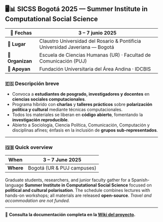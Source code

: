 ## 🖥️📊 SICSS Bogotá 2025 — Summer Institute in Computational Social Science

| 📅 **Fechas** | 3 – 7 junio 2025 |
|--------------|------------------|
| 📍 **Lugar** | Claustro Universidad del Rosario & Pontificia Universidad Javeriana — Bogotá |
| 🏫 **Organizan** | Escuela de Ciencias Humanas (UR) · Facultad de Comunicación (PUJ) |
| 🤝 **Apoyan** | Fundación Universitaria del Área Andina · IDCBIS |

### 🇪🇸 Descripción breve

- Convoca a **estudiantes de posgrado, investigadores y docentes** en **ciencias sociales computacionales**.  
- Programa híbrido con **charlas** y **talleres prácticos** sobre **polarización política y cultural** mediante técnicas computacionales.  
- Todos los materiales se liberan en **código abierto**, fomentando la **investigación reproducible**.  
- Abierto a Sociología, Ciencia Política, Comunicación, Computación y disciplinas afines; énfasis en la inclusión de **grupos sub-representados**.

---

### 🇬🇧 Quick overview

| **When** | 3 – 7 June 2025 |
|----------|----------------|
| **Where** | Bogotá (UR & PUJ campuses) |

Graduate students, researchers, and junior faculty gather for a Spanish-language **Summer Institute in Computational Social Science** focused on **political and cultural polarisation**. The schedule combines lectures with hands-on workshops; all materials are released **open-source**. *Travel and accommodation are not funded.*

---

🔗 **Consulta la documentación completa en la [Wiki del proyecto](https://github.com/DISOR-LAB/BLOG-DISOR-LAB/wiki).**
